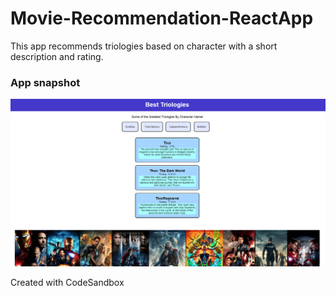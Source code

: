 # Movie-Recommendation-ReactApp

This app recommends triologies based on character with a short description and rating.




### App snapshot

![screenshot](./react-ss-marvel.PNG)















Created with CodeSandbox

